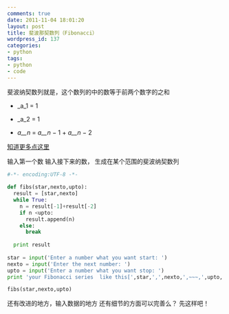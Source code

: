 ```yaml
---
comments: true
date: 2011-11-04 18:01:20
layout: post
title: 斐波那契数列（Fibonacci）
wordpress_id: 137
categories:
- python
tags:
- python
- code
---
```


斐波纳契数列就是，这个数列的中的数等于前两个数字的之和



	
  * _a_1 = 1

	
  * _a_2 = 1

	
  * _a__n_ = _a__n_ − 1 + _a__n_ − 2


[知道更多点这里](http://zh.wikipedia.org/wiki/%E6%96%90%E6%B3%A2%E9%82%A3%E5%A5%91%E6%95%B0%E5%88%97)

输入第一个数
输入接下来的数，
生成在某个范围的斐波纳契数列


```python
#-*- encoding:UTF-8 -*- 
    
def fibs(star,nexto,upto):
  result = [star,nexto]
  while True:
    n = result[-1]+result[-2]
    if n <upto:
      result.append(n)
    else:
      break
  
  print result
    
star = input('Enter a number what you want start: ')
nexto = input('Enter the next number: ')
upto = input('Enter a number what you want stop: ')
print 'your Fibonacci series  like this[',star,',',nexto,',~~~,',upto,']'

fibs(star,nexto,upto)
```

还有改进的地方，输入数据的地方
还有细节的方面可以完善么？
先这样吧！
